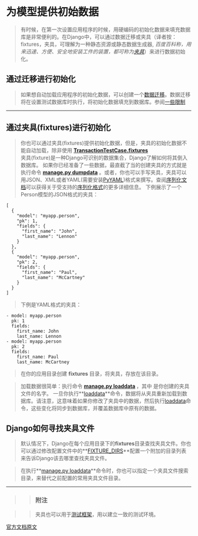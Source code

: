 # 为模型提供初始数据

> 有时候，在第一次设置应用程序的时候，用硬编码的初始化数据来填充数据库是非常便利的。在Django中，可以通过数据迁移或夹具（译者按：fixtures，夹具，可理解为一种静态资源或静态数据生成器, *百度百科称，用来迅速、方便、安全地安装工件的装置，都可称为[夹具](https://baike.baidu.com/item/%E5%A4%B9%E5%85%B7/5481848?fr=aladdin)*）来进行数据初始化。

## 通过迁移进行初始化

> 如果想自动加载应用程序的初始化数据，可以创建一个[数据迁移](https://docs.djangoproject.com/zh-hans/2.0/topics/migrations/#data-migrations)。数据迁移将在设置测试数据库时执行，将初始化数据填充到数据库。参阅[一些限制](https://docs.djangoproject.com/zh-hans/2.0/topics/testing/overview/#test-case-serialized-rollback)

---

## 通过夹具(fixtures)进行初始化

> 你也可以通过夹具(fixtures)提供初始化数据，但是，夹具的初始化数据不能自动加载，除非使用 **[TransactionTestCase.fixtures](https://docs.djangoproject.com/zh-hans/2.0/topics/testing/tools/#django.test.TransactionTestCase.fixtures)**  
> 夹具(fixture)是一种Django可识别的数据集合，Django了解如何将其倒入数据库。 
> 如果你已经准备了一些数据，最直截了当的创建夹具的方式就是执行命令 **[manage.py dumpdata](https://docs.djangoproject.com/zh-hans/2.0/ref/django-admin/#django-admin-dumpdata)** 。或者，你也可以手写夹具，夹具可以用JSON、XML或者YAML(需要安装[PyYAML](https://www.pyyaml.org/))格式来撰写。查阅[序列化文档](https://docs.djangoproject.com/zh-hans/2.0/topics/serialization/)可以获得关于受支持的[序列化格式](https://docs.djangoproject.com/zh-hans/2.0/topics/serialization/#serialization-formats)的更多详细信息。 
> 下例展示了一个Person模型的JSON格式的夹具：

```
[
  {
    "model": "myapp.person",
    "pk": 1,
    "fields": {
      "first_name": "John",
      "last_name": "Lennon"
    }
  },
  {
    "model": "myapp.person",
    "pk": 2,
    "fields": {
      "first_name": "Paul",
      "last_name": "McCartney"
    }
  }
]
```

> 下例是YAML格式的夹具：

```
- model: myapp.person
  pk: 1
  fields:
    first_name: John
    last_name: Lennon
- model: myapp.person
  pk: 2
  fields:
    first_name: Paul
    last_name: McCartney
```

> 在你的应用目录创建 **fixtures** 目录，将夹具，存放在该目录。 

> 加载数据很简单：执行命令 **[manage.py loaddata](https://docs.djangoproject.com/en/2.0/ref/django-admin/#django-admin-loaddata) <fixturename>** ，其中 **<fixturename>** 是你创建的夹具文件的名字。 
> 一旦你执行**[loaddata](https://docs.djangoproject.com/en/2.0/ref/django-admin/#django-admin-loaddata)**命令，数据将从夹具重新加载到数据库。请注意，这意味着如果你修改了夹具中的数据，然后执行[loaddata](https://docs.djangoproject.com/en/2.0/ref/django-admin/#django-admin-loaddata)命令，这些变化将同步到数据库，并覆盖数据库中原有的数据。

## Django如何寻找夹具文件

> 默认情况下，Django在每个应用目录下的**fixtures**目录查找夹具文件。你也可以通过修改配置文件中的**[FIXTURE_DIRS](https://docs.djangoproject.com/en/2.0/ref/settings/#std:setting-FIXTURE_DIRS)**配置一个附加的目录列表来告诉Django该去哪里查找夹具文件。 

> 在执行**[manage.py loaddata](https://docs.djangoproject.com/en/2.0/ref/django-admin/#django-admin-loaddata)**命令时，你也可以指定一个夹具文件搜索目录，来替代之前配置的常用夹具文件目录。

---

>> ### 附注 

>> 夹具也可以用于[测试框架](https://docs.djangoproject.com/en/2.0/topics/testing/tools/#topics-testing-fixtures)，用以建立一致的测试环境。



[官方文档原文](https://docs.djangoproject.com/en/2.0/howto/initial-data/)


